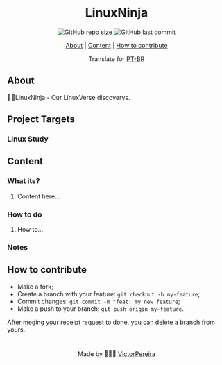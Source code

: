 <h1 align = "center">LinuxNinja</h1>

<div align="center">  
   <img alt="GitHub repo size" src="https://img.shields.io/github/repo-size/victorpereiira/LinuxNinja">
   <img alt="GitHub last commit" src="https://img.shields.io/github/last-commit/victorpereiira/LinuxNinja">
</div>


<p align = "center">
    <a href="#about">About</a>   |
    <a href="#content">Content</a>   |
    <a href="#how-to-contribute">How to contribute</a>   
</p>

<!-- <p align = "center"><img height = '400' src = "https://user-images.githubusercontent.com/64560823/127571876-967811e4-8686-45b2-8140-f35f76dbc58e.gif")
><p>   -->

<div align="center">
    Translate for 
    <a href="./github/readme_pt-br.md">PT-BR</a> 
</div>


## About
🐱‍👤LinuxNinja - Our LinuxVerse discoverys.


## Project Targets

### Linux Study



## Content

### What its?

1. Content here...


### How to do

1. How to...


### Notes


## How to contribute
- Make a fork;
- Create a branch with your feature: `git checkout -b my-feature`;
- Commit changes: `git commit -m "feat: my new feature`;
- Make a push to your branch: `git push origin my-feature`.
  
<p>After meging your receipt request to done, you can delete a branch from yours.</p>

#
<p align = "center">
    Made by 👨🏾‍💻 
    <a href="https://github.com/VictorPereiira">VictorPereira</a>
</p>